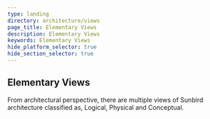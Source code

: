 ```yaml
---
type: landing
directory: architecture/views
page_title: Elementary Views
description: Elementary Views
keywords: Elementary Views
hide_platform_selector: true
hide_section_selector: true
---
```

## Elementary Views 

From architectural perspective,  there are multiple views of Sunbird architecture  classified as, Logical, Physical  and Conceptual.
